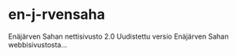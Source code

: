 # en-j-rvensaha
Enäjärven Sahan nettisivusto 2.0
    Uudistettu versio Enäjärven Sahan webbisivustosta...